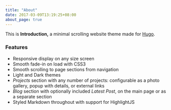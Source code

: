 ```yaml
---
title: "About"
date: 2017-03-09T13:19:25+08:00
about_page: true
---
```


This is **Introduction,** a minimal scrolling website theme made for [Hugo](https://gohugo.io).

### Features

* Responsive display on any size screen
* Smooth fade-in on load with CSS3
* Smooth scrolling to page sections from navigation
* Light and Dark themes
* _Projects_ section with any number of projects: configurable as a photo gallery, popup with details, or external links
* _Blog_ section with optionally included _Latest Post_, on the main page or as a separate section
* Styled Markdown throughout with support for HighlightJS
